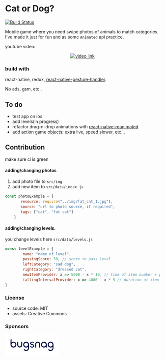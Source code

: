 # Cat or Dog?
[![Build Status](https://travis-ci.org/punksta/Cat-or-dog.svg?branch=master)](https://travis-ci.org/punksta/Cat-or-dog)

Mobile game where you need swipe photos of animals to match categories. I've made it just for fun and as some `Animated` api practice. 

youtube video:
<div align="center">
  <a href="https://www.youtube.com/embed/Gt7zs4TfBrc"><img height="250" src="https://img.youtube.com/vi/Gt7zs4TfBrc/0.jpg" alt="video link"></a>
</div>

### build with
react-native, redux, [react-native-gesture-handler](https://github.com/kmagiera/react-native-gesture-handler).

No ads, gsm, etc..

## To do
- test app on ios
- add levels(in progress)
- refactor drag-n-drop animations with [react-native-reanimated](https://github.com/kmagiera/react-native-reanimated)
- add action game objects: extra live, speed slower, etc...

## Contribution
make sure ci is green

#### adding\changing photos
1) add photo file to `src/img`
2) add new item to `src/data/index.js`
```javascript
const photoExample = {
       resource: require("../img/fat_cat_1.jpg"),
       source: "url to photo source, if required",
       tags: ["cat", "fat cat"]
    }
```
    
#### adding\changing levels. 
you change levels here `src/data/levels.js`
```javascript
const levelExample = {
        name: "name of level",
		passingScore: 50, // score to pass level
		leftCategory: "sad dog", 
		rightCategory: "dressed cat",
		newItemProvider: x => 5000 - x * 10, // time of item number x producing
		fallingIntervalProvider: x => 4000 - x * 5 // duration of item number x falling down
}
```
   
### License
- source code: MIT
- assets: Creative Commons



### Sponsors
<img height="70" src="./bugsnag_logo_navy.svg"/> 
